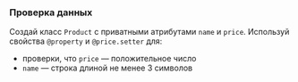 ### Проверка данных
Создай класс `Product` с приватными атрибутами `name` и `price`.
Используй свойства `@property` и `@price.setter` для:
- проверки, что `price` — положительное число
- `name` — строка длиной не менее 3 символов

